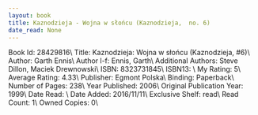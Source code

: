```yaml
---
layout: book
title: Kaznodzieja - Wojna w słońcu (Kaznodzieja,  no. 6)
date_read: None
---
```


Book Id: 28429816\ 
Title: Kaznodzieja: Wojna w słońcu (Kaznodzieja, #6)\ 
Author: Garth Ennis\ 
Author l-f: Ennis, Garth\ 
Additional Authors: Steve Dillon, Maciek Drewnowski\ 
ISBN: 8323731845\ 
ISBN13: \ 
My Rating: 5\ 
Average Rating: 4.33\ 
Publisher: Egmont Polska\ 
Binding: Paperback\ 
Number of Pages: 238\ 
Year Published: 2006\ 
Original Publication Year: 1999\ 
Date Read: \ 
Date Added: 2016/11/11\ 
Exclusive Shelf: read\ 
Read Count: 1\ 
Owned Copies: 0\ 

